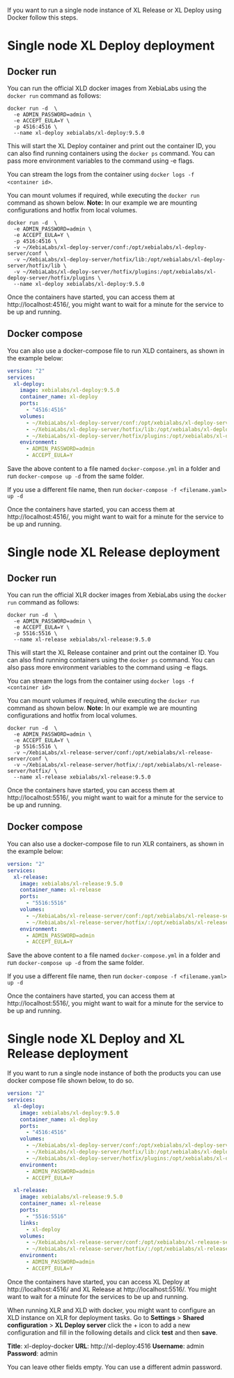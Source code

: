 If you want to run a single node instance of XL Release or XL Deploy using Docker follow this steps.

# Single node XL Deploy deployment

## Docker run

You can run the official XLD docker images from XebiaLabs using the `docker run` command as follows:

```shell
docker run -d  \
  -e ADMIN_PASSWORD=admin \
  -e ACCEPT_EULA=Y \
  -p 4516:4516 \
  --name xl-deploy xebialabs/xl-deploy:9.5.0
```

This will start the XL Deploy container and print out the container ID, you can also find running containers using the `docker ps` command. You can pass more environment variables to the command using -e flags.

You can stream the logs from the container using `docker logs -f <container id>`.

You can mount volumes if required, while executing the `docker run` command as shown below.
**Note:** In our example we are mounting configurations and hotfix from local volumes.

```shell
docker run -d  \
  -e ADMIN_PASSWORD=admin \
  -e ACCEPT_EULA=Y \
  -p 4516:4516 \
  -v ~/XebiaLabs/xl-deploy-server/conf:/opt/xebialabs/xl-deploy-server/conf \
  -v ~/XebiaLabs/xl-deploy-server/hotfix/lib:/opt/xebialabs/xl-deploy-server/hotfix/lib \
  -v ~/XebiaLabs/xl-deploy-server/hotfix/plugins:/opt/xebialabs/xl-deploy-server/hotfix/plugins \
  --name xl-deploy xebialabs/xl-deploy:9.5.0
```

Once the containers have started, you can access them at http://localhost:4516/, you might want to wait for a minute for the service to be up and running.

## Docker compose

You can also use a docker-compose file to run XLD containers, as shown in the example below:

```yaml
version: "2"
services:
  xl-deploy:
    image: xebialabs/xl-deploy:9.5.0
    container_name: xl-deploy
    ports:
      - "4516:4516"
    volumes:
      - ~/XebiaLabs/xl-deploy-server/conf:/opt/xebialabs/xl-deploy-server/conf
      - ~/XebiaLabs/xl-deploy-server/hotfix/lib:/opt/xebialabs/xl-deploy-server/hotfix/lib
      - ~/XebiaLabs/xl-deploy-server/hotfix/plugins:/opt/xebialabs/xl-deploy-server/hotfix/plugins
    environment:
      - ADMIN_PASSWORD=admin
      - ACCEPT_EULA=Y
```

Save the above content to a file named `docker-compose.yml` in a folder and run `docker-compose up -d` from the same folder.

If you use a different file name, then run `docker-compose -f <filename.yaml> up -d`

Once the containers have started, you can access them at http://localhost:4516/, you might want to wait for a minute for the service to be up and running.

# Single node XL Release deployment

## Docker run

You can run the official XLR docker images from XebiaLabs using the `docker run` command as follows:

```shell
docker run -d  \
  -e ADMIN_PASSWORD=admin \
  -e ACCEPT_EULA=Y \
  -p 5516:5516 \
  --name xl-release xebialabs/xl-release:9.5.0
```

This will start the XL Release container and print out the container ID. You can also find running containers using the `docker ps` command. You can also pass more environment variables to the command using -e flags.

You can stream the logs from the container using `docker logs -f <container id>`

You can mount volumes if required, while executing the `docker run` command as shown below.
**Note:** In our example we are mounting configurations and hotfix from local volumes.

```shell
docker run -d  \
  -e ADMIN_PASSWORD=admin \
  -e ACCEPT_EULA=Y \
  -p 5516:5516 \
  -v ~/XebiaLabs/xl-release-server/conf:/opt/xebialabs/xl-release-server/conf \
  -v ~/XebiaLabs/xl-release-server/hotfix/:/opt/xebialabs/xl-release-server/hotfix/ \
  --name xl-release xebialabs/xl-release:9.5.0
```
Once the containers have started, you can access them at http://localhost:5516/, you might want to wait for a minute for the service to be up and running.

## Docker compose

You can also use a docker-compose file to run XLR containers, as shown in the example below:

```yaml
version: "2"
services:
  xl-release:
    image: xebialabs/xl-release:9.5.0
    container_name: xl-release
    ports:
      - "5516:5516"
    volumes:
      - ~/XebiaLabs/xl-release-server/conf:/opt/xebialabs/xl-release-server/conf
      - ~/XebiaLabs/xl-release-server/hotfix/:/opt/xebialabs/xl-release-server/hotfix/
    environment:
      - ADMIN_PASSWORD=admin
      - ACCEPT_EULA=Y
```

Save the above content to a file named `docker-compose.yml` in a folder and run `docker-compose up -d` from the same folder.

If you use a different file name, then run `docker-compose -f <filename.yaml> up -d`

Once the containers have started, you can access them at http://localhost:5516/, you might want to wait for a minute for the service to be up and running.

# Single node XL Deploy and XL Release deployment

If you want to run a single node instance of both the products you can use docker compose file shown below, to do so.

```yaml
version: "2"
services:
  xl-deploy:
    image: xebialabs/xl-deploy:9.5.0
    container_name: xl-deploy
    ports:
      - "4516:4516"
    volumes:
      - ~/XebiaLabs/xl-deploy-server/conf:/opt/xebialabs/xl-deploy-server/conf
      - ~/XebiaLabs/xl-deploy-server/hotfix/lib:/opt/xebialabs/xl-deploy-server/hotfix/lib
      - ~/XebiaLabs/xl-deploy-server/hotfix/plugins:/opt/xebialabs/xl-deploy-server/hotfix/plugins
    environment:
      - ADMIN_PASSWORD=admin
      - ACCEPT_EULA=Y

  xl-release:
    image: xebialabs/xl-release:9.5.0
    container_name: xl-release
    ports:
      - "5516:5516"
    links:
      - xl-deploy
    volumes:
      - ~/XebiaLabs/xl-release-server/conf:/opt/xebialabs/xl-release-server/conf
      - ~/XebiaLabs/xl-release-server/hotfix/:/opt/xebialabs/xl-release-server/hotfix/
    environment:
      - ADMIN_PASSWORD=admin
      - ACCEPT_EULA=Y
```

Once the containers have started, you can access XL Deploy at http://localhost:4516/ and XL Release at http://localhost:5516/. You might want to wait for a minute for the services to be up and running.

When running XLR and XLD with docker, you might want to configure an XLD instance on XLR for deployment tasks. Go to **Settings** > **Shared configuration** > **XL Deploy server** click the + icon to add a new configuration and fill in the following details and click **test** and then **save**.

**Title**: xl-deploy-docker
**URL**: http://xl-deploy:4516
**Username**: admin
**Password**: admin

You can leave other fields empty. You can use a different admin password.
